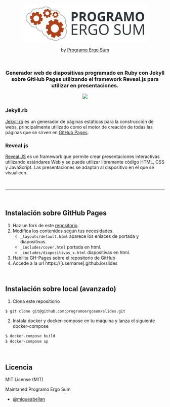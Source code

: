 <div align="center">
  <img align="center" src="images/logo-programoergosum.png"/>

  by [Programo Ergo Sum](https://github.com/ProgramoErgoSum)
  
  
  <br />
  

  ### Generador web de diapositivas programado en Ruby con **Jekyll** sobre GitHub Pages utilizando el framework **Reveal.js** para utilizar en presentaciones.
  
  <a target="_blank" href="https://github.com/programoergosum/slides/blob/master/LICENSE">
    <img src="https://badgen.net/badge/license/MIT/orange">
  </a>
</div>

### Jekyll.rb

[Jekyll.rb](https://jekyllrb.com/) es un generador de páginas estáticas para la construcción de webs, principalmente utilizado como el motor de creación de todas las páginas que se sirven en [GitHub Pages](https://pages.github.com/).

### Reveal.js

[Reveal.JS](https://revealjs.com/#/) es un framework que permite crear presentaciones interactivas utilizando estándares Web y se puede utilizar libremente código HTML, CSS y JavaScript. Las presentaciones se adaptan al dispositivo en el que se visualicen.

<br /><hr /><br />

## Instalación sobre GitHub Pages

1. Haz un fork de este [repositorio](https://github.com/programoergosum/slides).
2. Modifica los contenidos según tus necesidades.
   - `_layouts/default.html` aparece los enlaces de portada y diapositivas.
   - `_includes/cover.html` portada en html.
   - `_includes/diapositivas_x.html` diapositivas en html.
3. Habilita GH-Pages sobre el repositorio de GitHub
4. Accede a la url https://[username].github.io/slides



<br />



## Instalación sobre local (avanzado)

1. Clona este repositiorio

```sh
$ git clone git@github.com:programoergosum/slides.git
```

2. Instala docker y docker-compose en tu máquina y lanza el siguiente docker-compose

```sh
$ docker-compose build
$ docker-compose up
```



<br />



## Licencia

MIT License (MIT)

Maintaned Programo Ergo Sum
- [@migueabellan](https://github.com/migueabellan)

